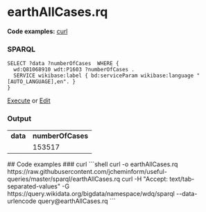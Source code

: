 # earthAllCases.rq
**Code examples:** [curl](#curl)
### SPARQL
```sparql
SELECT ?data ?numberOfCases  WHERE {
  wd:Q81068910 wdt:P1603 ?numberOfCases .
  SERVICE wikibase:label { bd:serviceParam wikibase:language "[AUTO_LANGUAGE],en". }
}
```
[Execute](https://query.wikidata.org/SELECT+%3Fdata+%3FnumberOfCases++WHERE+%7B%0A++wd%3AQ81068910+wdt%3AP1603+%3FnumberOfCases+.%0A++SERVICE+wikibase%3Alabel+%7B+bd%3AserviceParam+wikibase%3Alanguage+%22%5BAUTO_LANGUAGE%5D%2Cen%22.+%7D%0A%7D%0A) or [Edit](https://query.wikidata.org/embed.html#SELECT+%3Fdata+%3FnumberOfCases++WHERE+%7B%0A++wd%3AQ81068910+wdt%3AP1603+%3FnumberOfCases+.%0A++SERVICE+wikibase%3Alabel+%7B+bd%3AserviceParam+wikibase%3Alanguage+%22%5BAUTO_LANGUAGE%5D%2Cen%22.+%7D%0A%7D%0A)


### Output
<table>
  <tr>
    <td><b>data</b></td>
    <td><b>numberOfCases</b></td>
  </tr>
  <tr>
    <td></td>
    <td>153517</td>
  </tr>
</table>
## Code examples
### curl
```shell
curl -o earthAllCases.rq https://raw.githubusercontent.com/jcheminform/useful-queries/master/sparql/earthAllCases.rq
curl -H "Accept: text/tab-separated-values" -G https://query.wikidata.org/bigdata/namespace/wdq/sparql --data-urlencode query@earthAllCases.rq
```
